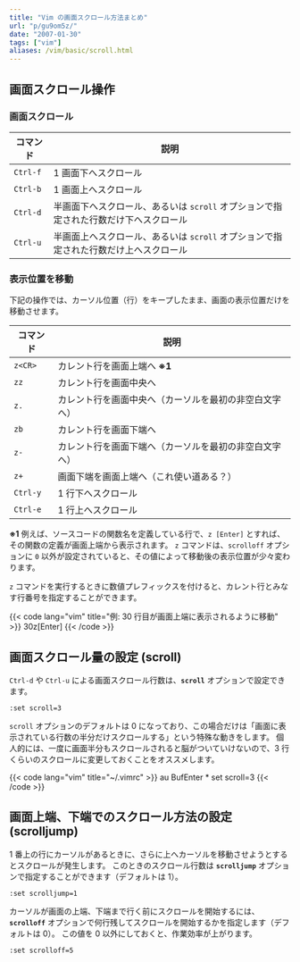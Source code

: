 ```yaml
---
title: "Vim の画面スクロール方法まとめ"
url: "p/gu9om5z/"
date: "2007-01-30"
tags: ["vim"]
aliases: /vim/basic/scroll.html
---
```


画面スクロール操作
----

### 画面スクロール

| コマンド | 説明 |
| ---- | ---- |
| `Ctrl-f` | 1 画面下へスクロール |
| `Ctrl-b` | 1 画面上へスクロール |
| `Ctrl-d` | 半画面下へスクロール、あるいは `scroll` オプションで指定された行数だけ下へスクロール |
| `Ctrl-u` | 半画面上へスクロール、あるいは `scroll` オプションで指定された行数だけ上へスクロール |

### 表示位置を移動

下記の操作では、カーソル位置（行）をキープしたまま、画面の表示位置だけを移動させます。

| コマンド | 説明 |
| ---- | ---- |
| `z<CR>` | カレント行を画面上端へ <b>※1</b> |
| `zz` | カレント行を画面中央へ |
| `z.` | カレント行を画面中央へ（カーソルを最初の非空白文字へ） |
| `zb` | カレント行を画面下端へ |
| `z-` | カレント行を画面下端へ（カーソルを最初の非空白文字へ） |
| `z+` | 画面下端を画面上端へ（これ使い道ある？） |
| `Ctrl-y` | 1 行下へスクロール |
| `Ctrl-e` | 1 行上へスクロール |

<b>※1</b> 例えば、ソースコードの関数名を定義している行で、`z [Enter]` とすれば、その関数の定義が画面上端から表示されます。
`z` コマンドは、`scrolloff` オプションに `0` 以外が設定されていると、その値によって移動後の表示位置が少々変わります。

`z` コマンドを実行するときに数値プレフィックスを付けると、カレント行とみなす行番号を指定することができます。

{{< code lang="vim" title="例: 30 行目が画面上端に表示されるように移動" >}}
30z[Enter]
{{< /code >}}


画面スクロール量の設定 (scroll)
----

`Ctrl-d` や `Ctrl-u` による画面スクロール行数は、__`scroll`__ オプションで設定できます。

```vim
:set scroll=3
```

`scroll` オプションのデフォルトは 0 になっており、この場合だけは「画面に表示されている行数の半分だけスクロールする」という特殊な動きをします。
個人的には、一度に画面半分もスクロールされると脳がついていけないので、3 行くらいのスクロールに変更しておくことをオススメします。

{{< code lang="vim" title="~/.vimrc" >}}
au BufEnter * set scroll=3
{{< /code >}}


画面上端、下端でのスクロール方法の設定 (scrolljump)
----

1 番上の行にカーソルがあるときに、さらに上へカーソルを移動させようとするとスクロールが発生します。
このときのスクロール行数は __`scrolljump`__ オプションで指定することができます（デフォルトは 1）。

```vim
:set scrolljump=1
```

カーソルが画面の上端、下端まで行く前にスクロールを開始するには、__`scrolloff`__ オプションで何行残してスクロールを開始するかを指定します（デフォルトは 0）。
この値を 0 以外にしておくと、作業効率が上がります。

```vim
:set scrolloff=5
```

